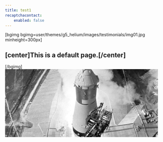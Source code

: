 ```yaml
---
title: test1
recaptchacontact:
    enabled: false
---
```


[bgimg bgimg=user/themes/g5_helium/images/testimonials/img01.jpg minheight=300px]


## [center]This is a **default** page.[/center]


[/bgimg]
![](img01.jpg)